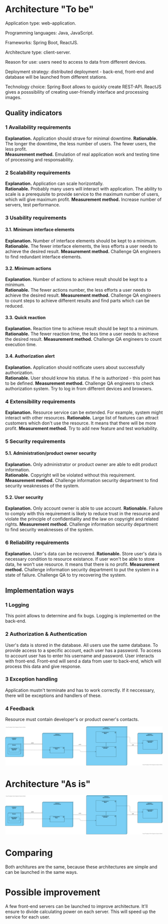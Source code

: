 # Architecture "To be"  

Application type: web-application.  

Programming languages: Java, JavaScript.

Frameworks: Spring Boot, ReactJS.

Architecture type: client-server.

Reason for use: users need to access to data from different devices.  

Deployment strategy: distributed deployment - back-end, front-end and database will be launched from different stations.  

Technology choice: Spring Boot allows to quickly create REST-API. ReactJS gives a posssibility of creating user-friendly interface and processing images.

## Quality indicators  

### 1 Availability requirements
**Explanation.** Application should strave for minimal downtime.
**Rationable.** The longer the downtime, the less number of users. The fewer users, the less profit.   
**Measurement method.** Emulation of real application work and testing time of processing and responsability.

### 2 Scalability requirements
**Explanation.** Application can scale horizontally.   
**Rationable.** Probably many users will interact with application. The ability to scale is a prerequisite to provide service to the maximum number of users, which will give maximum profit.
**Measurement method.** Increase number of servers, test performance. 

### 3 Usability requirements

#### 3.1. Minimum interface elements
**Explanation.** Number of interface elements should be kept to a minimum.   
**Rationable.** The fewer interface elements, the less efforts a user needs to achieve the desired result.
**Measurement method.** Challenge QA engineers to find redundant interface elements.   
#### 3.2. Minimum actions
**Explanation.** Number of actions to achieve result should be kept to a minimum.   
**Rationable.** The fewer actions number, the less efforts a user needs to achieve the desired result.
**Measurement method.** Challenge QA engineers to count steps to achieve different results and find parts which can be reduced.
#### 3.3. Quick reaction
**Explanation.** Reaction time to achieve result should be kept to a minimum.
**Rationable.** The fewer reaction time, the less time a user needs to achieve the desired result.
**Measurement method.** Challenge QA engineers to count execution time.
#### 3.4. Authorization alert 
**Explanation.** Application should notificate users about successfully authorization.   
**Rationable.** User should know his status. If he is authorized - this point has to be defined. 
**Measurement method.** Challenge QA engineers to check authorization system. Try to log in from different devices and browsers. 


### 4 Extensibility requirements
**Explanation.** Resource service can be extended. For example, system might interact with other resources.
**Rationable.** Large list of features can attract customers which don't use the resource. It means that there will be more profit.
**Measurement method.** Try to add new feature and test workability.


### 5 Security requirements

#### 5.1. Administration/product owner security
**Explanation.** Only administrator or product owner are able to edit product information.  
**Rationable.** Copyright will be violated without this requirement.
**Measurement method.** Challenge information security department to find security weaknesses of the system.
#### 5.2. User security
**Explanation.** Only account owner is able to use account.
**Rationable.** Failure to comply with this requirement is likely to reduce trust in the resource and violate the principle of confidentiality and the law on copyright and related rights. 
**Measurement method.** Challenge information security department to find security weaknesses of the system.

### 6 Reliability requirements
**Explanation.** User's data can be recovered.
**Rationable.** Store user's data is necessary condition to resource existance. If user won't be able to store data, he won't use resource. It means that there is no profit.
**Measurement method.** Challenge information security department to put the system in a state of failure. Challenge QA to try recovering the system.

## Implementation ways

### 1 Logging  

This point allows to determine and fix bugs. Logging is implemented on the back-end.

### 2 Authorization & Authentication
User's data is stored in the database. All users use the same database. To provide access to a specific account, each user has a password. To access to account user has to enter his username and password.
User interacts with front-end. Front-end will send a data from user to back-end, which will process this data and give response.

### 3 Exception handling 
Application mustn't terminate and has to work correctly. If it neccessary, there will be exceptions and handlers of these.

### 4 Feedback
Resource must contain developer's or product owner's contacts.

![tobe](diagrams/arch_tobe.png)

# Architecture "As is"  

![asis](diagrams/arch_asis.png)

# Comparing

Both architures are the same, because these architectures are simple and can be launched in the same ways.

# Possible improvement

A few front-end servers can be launched to improve architecture. It'll ensure to divide calculating power on each server. This will speed up the service for each user.
